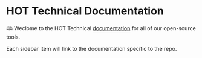 # HOT Technical Documentation

🕮 Weclome to the HOT Technical [documentation](https://hotosm.github.io/docs/)
for all of our open-source tools.

Each sidebar item will link to the documentation specific to the repo.
